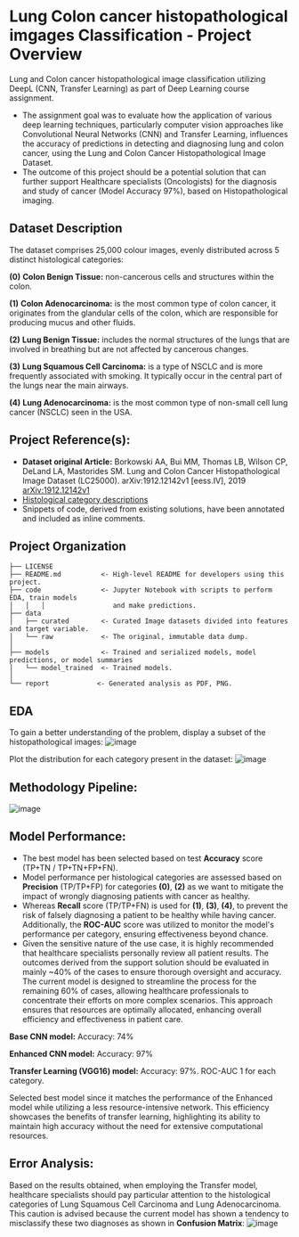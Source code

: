 # Lung Colon cancer histopathological imgages Classification - Project Overview
Lung and Colon cancer histopathological image classification utilizing DeepL (CNN, Transfer Learning) as part of Deep Learning course assignment.
- The assignment goal was to evaluate how the application of various deep learning techniques, particularly computer vision approaches like Convolutional Neural Networks (CNN) and Transfer Learning, influences the accuracy of predictions in detecting and diagnosing lung and colon cancer, using the Lung and Colon Cancer Histopathological Image Dataset.
- The outcome of this project should be a potential solution that can further support Healthcare specialists (Oncologists) for the diagnosis and study of cancer (Model Accuracy 97%), based on Histopathological imaging.

## Dataset Description
The dataset comprises 25,000 colour images, evenly distributed across 5 distinct histological categories:

**(0)** **Colon Benign Tissue:** non-cancerous cells and structures within the colon.

**(1)** **Colon Adenocarcinoma:** is the most common type of colon cancer, it originates from the glandular cells of the colon, which are responsible for producing mucus and other fluids.

**(2)** **Lung Benign Tissue:** includes the normal structures of the lungs that are involved in breathing but are not affected by cancerous changes.

**(3)** **Lung Squamous Cell Carcinoma:** is a type of NSCLC and is more frequently associated with smoking. It typically occur in the central part of the lungs near the main airways.

**(4)** **Lung Adenocarcinoma:** is the most common type of non-small cell lung cancer (NSCLC) seen in the USA.

## Project Reference(s):

- **Dataset original Article:** Borkowski AA, Bui MM, Thomas LB, Wilson CP, DeLand LA, Mastorides SM. Lung and Colon Cancer Histopathological Image Dataset (LC25000). arXiv:1912.12142v1 [eess.IV], 2019 [arXiv:1912.12142v1](https://arxiv.org/abs/1912.12142v1)
- [Histological category descriptions](https://www.ncbi.nlm.nih.gov/)
- Snippets of code, derived from existing solutions, have been annotated and included as inline comments.





Project Organization
------------

    ├── LICENSE
    ├── README.md          <- High-level README for developers using this project.
    ├── code               <- Jupyter Notebook with scripts to perform EDA, train models 
    │   │   │                 and make predictions.
    ├── data
    │   ├── curated        <- Curated Image datasets divided into features and target variable.
    │   └── raw            <- The original, immutable data dump.
    │
    ├── models             <- Trained and serialized models, model predictions, or model summaries
    │   └── model_trained  <- Trained models.   
    │
    └── report            <- Generated analysis as PDF, PNG.


## EDA

To gain a better understanding of the problem, display a subset of the histopathological images: ![image](https://github.com/jdecampo/lung_colon_cancer_img_classification/blob/main/report/eda_lung_colon_cancer_images.png)

Plot the distribution for each category present in the dataset: ![image](https://github.com/jdecampo/lung_colon_cancer_img_classification/blob/main/report/eda_class_distribution.png)

## Methodology Pipeline:

![image](https://github.com/jdecampo/lung_colon_cancer_img_classification/blob/main/report/lung_colon_methodology_pipeline.png)

## Model Performance: 

- The best model has been selected based on test **Accuracy** score (TP+TN / TP+TN+FP+FN). 
- Model performance per histological categories are assessed based on **Precision** (TP/TP+FP) for categories **(0)**, **(2)** as we want to mitigate the impact of wrongly diagnosing patients with cancer as healthy.
- Whereas **Recall** score (TP/TP+FN) is used for **(1)**, **(3)**, **(4)**, to prevent the risk of falsely diagnosing a patient to be healthy while having cancer. Additionally, the **ROC-AUC** score was utilized to monitor the model's performance per category, ensuring effectiveness beyond chance.
- Given the sensitive nature of the use case, it is highly recommended that healthcare specialists personally review all patient results. The outcomes derived from the support solution should be evaluated in mainly ~40% of the cases to ensure thorough oversight and accuracy. The current model is designed to streamline the process for the remaining 60% of cases, allowing healthcare professionals to concentrate their efforts on more complex scenarios. This approach ensures that resources are optimally allocated, enhancing overall efficiency and effectiveness in patient care.

**Base CNN model:** Accuracy: 74%

**Enhanced CNN model:** Accuracy: 97%

**Transfer Learning (VGG16) model:** Accuracy: 97%. ROC-AUC 1 for each category.

Selected best model since it matches the performance of the Enhanced model while utilizing a less resource-intensive network. This efficiency showcases the benefits of transfer learning, highlighting its ability to maintain high accuracy without the need for extensive computational resources.


## Error Analysis: 

Based on the results obtained, when employing the Transfer model, healthcare specialists should pay particular attention to the histological categories of Lung Squamous Cell Carcinoma and Lung Adenocarcinoma. 
This caution is advised because the current model has shown a tendency to misclassify these two diagnoses as shown in **Confusion Matrix**:
![image](https://github.com/jdecampo/lung_colon_cancer_img_classification/blob/main/report/transfer_model_confusion_matrix.png)

    
